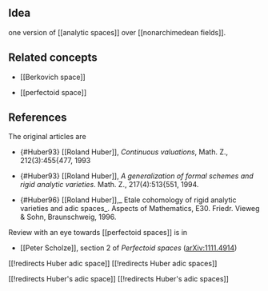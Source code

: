 
## Idea

one version of [[analytic spaces]] over [[nonarchimedean fields]].

## Related concepts

* [[Berkovich space]]

* [[perfectoid space]]


## References

The original articles are

* {#Huber93} [[Roland Huber]], _Continuous valuations_, Math. Z., 212(3):455{477, 1993

* {#Huber93} [[Roland Huber]], _A generalization of formal schemes and rigid analytic varieties_. Math. Z., 217(4):513{551, 1994.

* {#Huber96} [[Roland Huber]],_ Etale cohomology of rigid analytic varieties and adic spaces_. Aspects of Mathematics, E30. Friedr. Vieweg & Sohn, Braunschweig, 1996.

Review with an eye towards [[perfectoid spaces]] is in 

* [[Peter Scholze]], section 2 of _Perfectoid spaces_ ([arXiv:1111.4914](http://arxiv.org/abs/1111.4914))


[[!redirects Huber adic space]]
[[!redirects Huber adic spaces]]

[[!redirects Huber's adic space]]
[[!redirects Huber's adic spaces]]